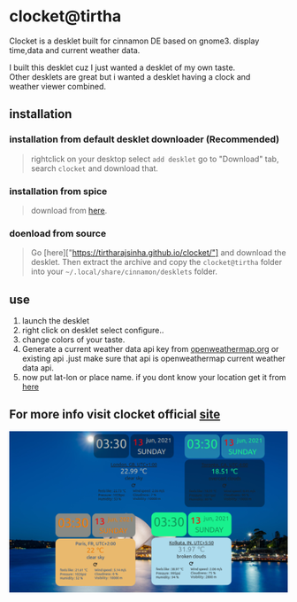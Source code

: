 
# clocket@tirtha

Clocket is a desklet built for cinnamon DE based on gnome3.
display time,data and current weather data.<br>

I built this desklet cuz I just wanted a desklet of my own taste.<br>
Other desklets are great but i wanted a desklet having a clock and <br>
weather viewer combined.<br>

## installation
### installation from default desklet downloader (Recommended)
> rightclick on your desktop
> select `add desklet`
> go to "Download" tab, search `clocket` and download that.

### installation from spice 
> download from <a href="https://cinnamon-spices.linuxmint.com/desklets/view/59">here</a>.

### doenload from source 
> Go [here]["https://tirtharajsinha.github.io/clocket/"] and download the desklet.
> Then extract the archive and copy the `clocket@tirtha` folder into your `~/.local/share/cinnamon/desklets` folder.

## use

<ol>
<li>launch the desklet</li>
<li>right click on desklet select configure..</li>
<li>change colors of your taste.</li>
<li>Generate a current weather data api key from <a href="https://openweathermap.org/price">openweathermap.org</a> or existing api .just make sure that api is openweathermap
current weather data api.</li>
<li>now put lat-lon or place name. if you dont know your location get it from <a href="https://tirtharajsinha.github.io/clocket/#latlon">here</a></li>
</ol>


## For more info visit clocket official <a href="https://tirtharajsinha.github.io/clocket/">site </a> <br>

<img src="screenshot.png" alt ="">
